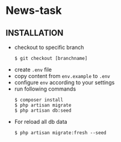 # News-task

## INSTALLATION
- checkout to specific branch
    ```shell
    $ git checkout [branchname]
    ```
- create `.env` file
- copy content from `env.example` to `.env`
- configure `env` according to your settings
- run following commands
    ```shell
    $ composer install
    $ php artisan migrate
    $ php artisan db:seed
    ```
- For reload all db data
  ```shell
  $ php artisan migrate:fresh --seed
  ```
